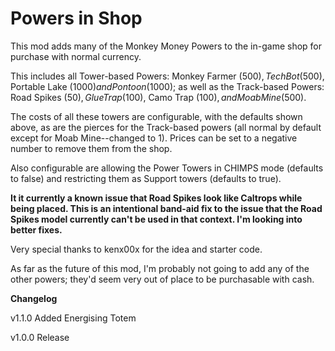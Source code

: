 # Powers in Shop

This mod adds many of the Monkey Money Powers to the in-game shop for purchase with normal currency.

This includes all Tower-based Powers: Monkey Farmer ($500), Tech Bot ($500), Portable Lake ($1000) and Pontoon ($1000); as well as the Track-based Powers: Road Spikes ($50), Glue Trap ($100), Camo Trap ($100), and Moab Mine ($500).

The costs of all these towers are configurable, with the defaults shown above, as are the pierces for the Track-based powers (all normal by default except for Moab Mine--changed to 1). Prices can be set to a negative number to remove them from the shop.

Also configurable are allowing the Power Towers in CHIMPS mode (defaults to false) and restricting them as Support towers (defaults to true).


**It it currently a known issue that Road Spikes look like Caltrops while being placed. This is an intentional band-aid fix to the issue that the Road Spikes model currently can't be used in that context. I'm looking into better fixes.**


Very special thanks to kenx00x for the idea and starter code.


As far as the future of this mod, I'm probably not going to add any of the other powers; they'd seem very out of place to be purchasable with cash.

**Changelog**

v1.1.0 Added Energising Totem

v1.0.0 Release
